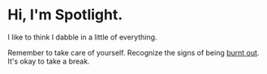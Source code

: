 # Hi, I'm Spotlight.
I like to think I dabble in a little of everything.

Remember to take care of yourself. Recognize the signs of being [burnt out](https://en.wikipedia.org/wiki/Occupational_burnout). It's okay to take a break.
